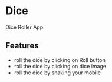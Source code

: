 # Dice
Dice Roller App

## Features
- roll the dice by clicking on Roll button
- roll the dice by clicking on dice image
- roll the dice by shaking your mobile
